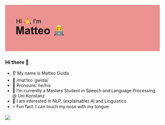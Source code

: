 ![Header](./header.png)

### Hi there 👋
* 👂 My name is Matteo Guida
* 💬 /matˈtɛo ˈɡwida/
* 👩 Pronouns: he/his
* 🔭 I’m currently a Masters Student in Speech and Language Processing @ Uni Konstanz
* 🌱 I am interested in NLP, (explainable) AI and Linguistics
* ⚡ Fun fact: I can touch my nose with my tongue

<img src="https://github-readme-stats.vercel.app/api/top-langs?username=zluvsand&layout=compact"/>

